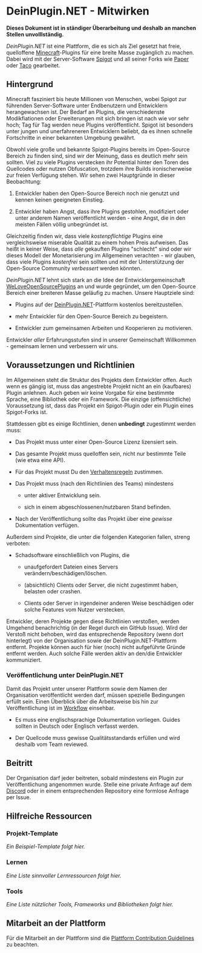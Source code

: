 # DeinPlugin.NET - Mitwirken

**Dieses Dokument ist in ständiger Überarbeitung und deshalb an manchen Stellen unvolllständig.**

_DeinPlugin.NET_ ist eine Plattform, die es sich als Ziel gesetzt hat freie, quelloffene [Minecraft](https://minecraft.net)-Plugins für eine breite Masse zugänglich zu machen. Dabei wird mit der Server-Software [Spigot](https://www.spigotmc.org/) und all seiner Forks wie [Paper](https://papermc.io) oder [Taco](https://tacospigot.github.io/) gearbeitet.

## Hintergrund

Minecraft fasziniert bis heute Millionen von Menschen, wobei Spigot zur führenden Server-Software unter Endbenutzern und Entwicklern herangewachsen ist. Der Bedarf an Plugins, die verschiedenste Modikfiationen oder Erweiterungen mit sich bringen ist nach wie vor sehr hoch; Tag für Tag werden neue Plugins veröffentlicht. Spigot ist besonders unter jungen und unerfahreneren Entwicklern beliebt, da es ihnen schnelle Fortschritte in einer bekannten Umgebung gewährt.

Obwohl viele große und bekannte Spigot-Plugins bereits im Open-Source Bereich zu finden sind, sind wir der Meinung, dass es deutlich mehr sein sollten. Viel zu viele Plugins verstecken ihr Potential hinter den Toren des Quellcodes oder nutzen Obfuscation, trotzdem ihre Builds ironischerweise zur freien Verfügung stehen. Wir sehen zwei Hauptgründe in dieser Beobachtung:

1. Entwickler haben den Open-Source Bereich noch nie genutzt und kennen keinen geeigneten Einstieg.

2. Entwickler haben Angst, dass ihre Plugins gestohlen, modifiziert oder unter anderem Namen veröffentlicht werden - eine Angst, die in den meisten Fällen völlig unbegründet ist.

Gleichzeitig finden wir, dass viele _kostenpflichtige_ Plugins eine vergleichsweise miserable Qualität zu einem hohen Preis aufweisen. Das heißt in keiner Weise, dass _alle_ gekauften Plugins "schlecht" sind oder wir dieses Modell der Monetarisierung im Allgemeinen verachten - wir glauben, dass viele Plugins _kostenfrei_ sein sollten und mit der Unterstützung der Open-Source Community _verbessert_ werden könnten.

_DeinPlugin.NET_ lehnt sich stark an die Idee der Entwicklergemeinschaft [WeLoveOpenSourcePlugins](https://github.com/WeLoveOpenSourcePlugins) an und wurde gegründet, um den Open-Source Bereich einer breiteren Masse geläufig zu machen. Unsere Hauptziele sind:

-   Plugins auf der [DeinPlugin.NET](https://deinplugin.net/)-Plattform kostenlos bereitzustellen.

-   mehr Entwickler für den Open-Source Bereich zu begeistern.

-   Entwickler zum gemeinsamen Arbeiten und Kooperieren zu motivieren.

Entwickler _aller_ Erfahrungsstufen sind in unserer Gemeinschaft Willkommen - gemeinsam lernen und verbessern wir uns.

## Voraussetzungen und Richtlinien

Im Allgemeinen steht die Struktur des Projekts dem Entwickler offen. Auch wenn es gängig ist, muss das angestrebte Projekt nicht an ein (kaufbares) Plugin anlehnen. Auch geben wir keine Vorgabe für eine bestimmte Sprache, eine Bibliothek oder ein Framework. Die einzige (offensichtliche) Voraussetzung ist, dass das Projekt ein Spigot-Plugin oder ein Plugin eines Spigot-Forks ist.

Stattdessen gibt es einige Richtlinien, denen **unbedingt** zugestimmt werden muss:

-   Das Projekt muss unter einer Open-Source Lizenz lizensiert sein.

-   Das gesamte Projekt muss quelloffen sein, nicht nur bestimmte Teile (wie etwa eine API).

-   Für das Projekt musst Du den [Verhaltensregeln](./CODE-OF-CONDUCT.md) zustimmen.

-   Das Projekt muss (nach den Richtlinien des Teams) mindestens

    -   unter aktiver Entwicklung sein.

    -   sich in einem abgeschlossenen/nutzbaren Stand befinden.

-   Nach der Veröffentlichung sollte das Projekt über eine _gewisse_ Dokumentation verfügen.

Außerdem sind Projekte, die unter die folgenden Kategorien fallen, streng verboten:

-   Schadsoftware einschließlich von Plugins, die

    -   unaufgefordert Dateien eines Servers verändern/beschädigen/löschen.

    -   (absichtlich) Clients oder Server, die nicht zugestimmt haben, belasten oder crashen.

    -   Clients oder Server in irgendeiner anderen Weise beschädigen oder solche Features vom Nutzer verstecken.

Entwickler, deren Projekte gegen diese Richtlinien verstoßen, werden Umgehend benachrichtig (in der Regel durch ein GitHub Issue). Wird der Verstoß nicht behoben, wird das entsprechende Repository (wenn dort hinterlegt) von der Organisation sowie der DeinPlugin.NET-Plattform entfernt. Projekte können auch für hier (noch) nicht aufgeführte Gründe entfernt werden. Auch solche Fälle werden aktiv an den/die Entwickler kommuniziert.

### Veröffentlichung unter DeinPlugin.NET

Damit das Projekt unter unserer Plattform sowie dem Namen der Organisation veröffentlicht werden darf, müssen spezielle Bedingungen erfüllt sein. Einen Überblick über die Arbeitsweise bis hin zur Veröffentlichung ist im [Workflow](./) einsehbar.

-   Es muss eine englischsprachige Dokumentation vorliegen. Guides sollten in Deutsch oder Englisch verfasst werden.

-   Der Quellcode muss gewisse Qualitätsstandards erfüllen und wird deshalb vom Team reviewed.

## Beitritt

Der Organisation darf jeder beitreten, sobald mindestens ein Plugin zur Veröffentlichung angenommen wurde. Stelle eine private Anfrage auf dem [Discord](https://discord.gg/azG4wxrQWy) oder in einem entsprechenden Repository eine formlose Anfrage per Issue.

## Hilfreiche Ressourcen

### Projekt-Template

_Ein Beispiel-Template folgt hier._

### Lernen

_Eine Liste sinnvoller Lernressourcen folgt hier._

### Tools

_Eine Liste nützlicher Tools, Frameworks und Bibliotheken folgt hier._

## Mitarbeit an der Plattform

Für die Mitarbeit an der Plattform sind die [Plattform Contribution Guidelines](./PLATFORM-CONTRIBUTION.md) zu beachten.
